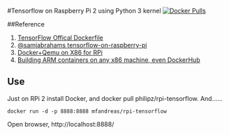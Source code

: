 #Tensorflow on Raspberry Pi 2 using Python 3 kernel
[![Docker Pulls](https://img.shields.io/docker/pulls/philipz/rpi-tensorflow.svg?maxAge=2592000)](https://hub.docker.com/r/philipz/rpi-tensorflow/)

##Reference
1. [TensorFlow Offical Dockerfile](https://github.com/tensorflow/tensorflow/blob/master/tensorflow/tools/docker/Dockerfile)
2. [@samjabrahams tensorflow-on-raspberry-pi](https://github.com/samjabrahams/tensorflow-on-raspberry-pi/releases/tag/v0.8.0)
3. [Docker+Qemu on X86 for RPi](http://www.slideshare.net/philipzh/docker-qemu-on-x86-for-raspberry-pi)
4. [Building ARM containers on any x86 machine, even  DockerHub](https://resin.io/blog/building-arm-containers-on-any-x86-machine-even-dockerhub/)

## Use
Just on RPi 2 install Docker, and docker pull philipz/rpi-tensorflow. And......

`docker run -d -p 8888:8888 mfandreas/rpi-tensorflow`

Open browser, http://localhost:8888/

